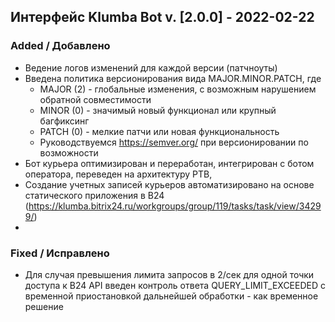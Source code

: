 ## Интерфейс Klumba Bot v. [2.0.0] - 2022-02-22
### Added / Добавлено
- Ведение логов изменений для каждой версии (патчноуты)
- Введена политика версионирования вида MAJOR.MINOR.PATCH, где
    - MAJOR (2) - глобальные изменения, с возможным нарушением обратной совместимости
    - MINOR (0) - значимый новый функционал или крупный багфиксинг
    - PATCH (0) - мелкие патчи или новая функциональность
    - Руководствуемся https://semver.org/ при версионировании по возможности
- Бот курьера оптимизирован и переработан, интегрирован с ботом оператора, переведен на архитектуру PTB,
- Создание учетных записей курьеров автоматизировано на основе статического приложения в B24 (https://klumba.bitrix24.ru/workgroups/group/119/tasks/task/view/34299/)
- 
### Fixed / Исправлено
- Для случая превышения лимита запросов в 2/сек для одной точки доступа к B24 API
введен контроль ответа QUERY_LIMIT_EXCEEDED с временной приостановкой дальнейшей обработки - как временное решение 